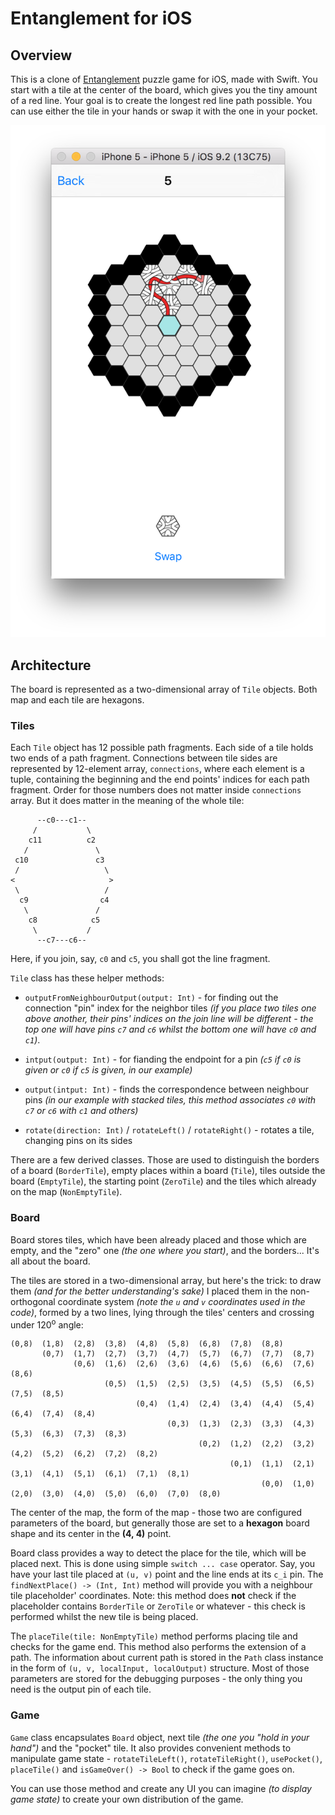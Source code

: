 # Entanglement for iOS

## Overview

This is a clone of [Entanglement](http://entanglement.gopherwoodstudios.com/)
puzzle game for iOS, made with Swift. You start with a tile at the center of
the board, which gives you the tiny amount of a red
line. Your goal is to create the longest red line path possible.
You can use either the tile in your hands or swap it with the one
in your pocket.

![Screenshot](https://raw.githubusercontent.com/shybovycha/entanglement-ios/master/screen1.png)

## Architecture

The board is represented as a two-dimensional array of `Tile` objects.
Both map and each tile are hexagons.

### Tiles

Each `Tile` object has 12 possible path fragments.
Each side of a tile holds two ends of a path fragment.
Connections between tile sides are represented by 12-element array,
`connections`, where each element is a tuple, containing the beginning
and the end points' indices for each path fragment.
Order for those numbers does not matter inside `connections` array.
But it does matter in the meaning of the whole tile:

```
      --c0---c1--
     /           \
    c11          c2
   /               \
 c10               c3
 /                   \
<                     >
 \                   /
  c9                c4
   \               /
    c8            c5
     \           /
      --c7---c6--
```

Here, if you join, say, `c0` and `c5`, you shall got the line fragment.

`Tile` class has these helper methods:

* `outputFromNeighbourOutput(output: Int)` - for finding out the connection "pin" index
  for the neighbor tiles *(if you place two tiles one above another,
  their pins' indices on the join line will be different - the top
  one will have pins `c7` and `c6` whilst the bottom one will have
  `c0` and `c1`)*.

* `intput(output: Int)` - for fianding the endpoint for a pin *(`c5` if `c0` is given or `c0` if `c5` is given, in our example)*

* `output(intput: Int)` - finds the correspondence between neighbour pins *(in our example with stacked tiles, this method associates `c0` with `c7` or `c6` with `c1` and others)*

* `rotate(direction: Int)` / `rotateLeft()` / `rotateRight()` - rotates a tile, changing pins on its sides

There are a few derived classes. Those are used to distinguish the borders of
a board (`BorderTile`), empty places within a board (`Tile`),
tiles outside the board (`EmptyTile`), the starting point (`ZeroTile`)
and the tiles which already on the map (`NonEmptyTile`).

### Board

Board stores tiles, which have been already placed and those which are empty,
and the "zero" one *(the one where you start)*, and the borders... It's all
about the board.

The tiles are stored in a two-dimensional array, but here's the trick:
to draw them *(and for the better understanding's sake)* I placed them
in the non-orthogonal coordinate system *(note the `u` and `v` coordinates
used in the code)*, formed by a two lines, lying through the tiles' centers
and crossing under 120<sup>o</sup> angle:

```
(0,8)  (1,8)  (2,8)  (3,8)  (4,8)  (5,8)  (6,8)  (7,8)  (8,8)
       (0,7)  (1,7)  (2,7)  (3,7)  (4,7)  (5,7)  (6,7)  (7,7)  (8,7)
              (0,6)  (1,6)  (2,6)  (3,6)  (4,6)  (5,6)  (6,6)  (7,6)  (8,6)
                     (0,5)  (1,5)  (2,5)  (3,5)  (4,5)  (5,5)  (6,5)  (7,5)  (8,5)
                            (0,4)  (1,4)  (2,4)  (3,4)  (4,4)  (5,4)  (6,4)  (7,4)  (8,4)
                                   (0,3)  (1,3)  (2,3)  (3,3)  (4,3)  (5,3)  (6,3)  (7,3)  (8,3)
                                          (0,2)  (1,2)  (2,2)  (3,2)  (4,2)  (5,2)  (6,2)  (7,2)  (8,2)
                                                 (0,1)  (1,1)  (2,1)  (3,1)  (4,1)  (5,1)  (6,1)  (7,1)  (8,1)
                                                        (0,0)  (1,0)  (2,0)  (3,0)  (4,0)  (5,0)  (6,0)  (7,0)  (8,0)
```

The center of the map, the form of the map - those two are configured
parameters of the board, but generally those are set to a **hexagon** board
shape and its center in the **(4, 4)** point.

Board class provides a way to detect the place for the tile, which will be placed next.
This is done using simple `switch ... case` operator. Say, you have your last tile placed at
`(u, v)` point and the line ends at its `c_i` pin. The `findNextPlace() -> (Int, Int)` method
will provide you with a neighbour tile placeholder' coordinates. Note: this method does **not**
check if the placeholder contains `BorderTile` or `ZeroTile` or whatever - this check is performed
whilst the new tile is being placed.

The `placeTile(tile: NonEmptyTile)` method performs placing tile and checks for the game end.
This method also performs the extension of a path. The information about current path is
stored in the `Path` class instance in the form of `(u, v, localInput, localOutput)` structure.
Most of those parameters are stored for the debugging purposes - the only thing you need is
the output pin of each tile.

### Game

`Game` class encapsulates `Board` object, next tile *(the one you "hold in your hand")* and the "pocket"
tile. It also provides convenient methods to manipulate game state - `rotateTileLeft()`,
`rotateTileRight()`, `usePocket()`, `placeTile()` and `isGameOver() -> Bool` to check if the game
goes on.

You can use those method and create any UI you can imagine *(to display game state)* to create
your own distribution of the game.
